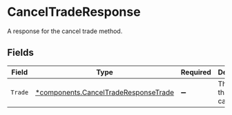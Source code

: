 # CancelTradeResponse

A response for the cancel trade method.


## Fields

| Field                                                                                       | Type                                                                                        | Required                                                                                    | Description                                                                                 |
| ------------------------------------------------------------------------------------------- | ------------------------------------------------------------------------------------------- | ------------------------------------------------------------------------------------------- | ------------------------------------------------------------------------------------------- |
| `Trade`                                                                                     | [*components.CancelTradeResponseTrade](../../models/components/canceltraderesponsetrade.md) | :heavy_minus_sign:                                                                          | The trade that was canceled.                                                                |
